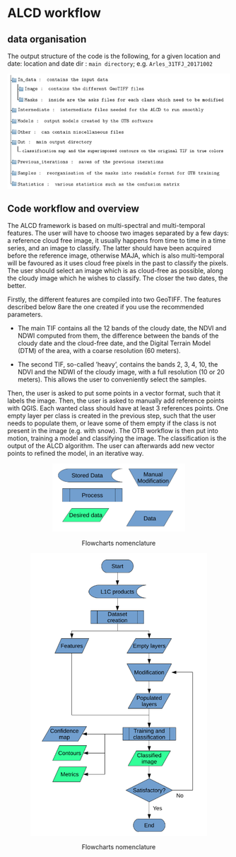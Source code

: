 # ALCD workflow

## data organisation

The output structure of the code is the following, for a given location and date:
location and date dir : ``main directory``; e.g. ``Arles_31TFJ_20171002``

![data_organisation](images/data_organisation.png)

## Code workflow and overview

The ALCD framework is based on multi-spectral and multi-temporal features. The user will
have to choose two images separated by a few days: a reference cloud free image, it usually
happens from time to time in a time series, and an image to classify. The latter should have
been acquired before the reference image, otherwise MAJA, which is also multi-temporal will
be favoured as it uses cloud free pixels in the past to classify the pixels. The user should select
an image which is as cloud-free as possible, along the cloudy image which he wishes to classify.
The closer the two dates, the better.

Firstly, the different features are compiled into two GeoTIFF. The features described below
8are the one created if you use the recommended parameters.

- The main TIF contains all the 12 bands of the cloudy date, the NDVI and NDWI computed
from them, the difference between the bands of the cloudy date and the cloud-free date,
and the Digital Terrain Model (DTM) of the area, with a coarse resolution (60 meters).

- The second TIF, so-called ’heavy’, contains the bands 2, 3, 4, 10, the NDVI and the
NDWI of the cloudy image, with a full resolution (10 or 20 meters). This allows the user
to conveniently select the samples.

Then, the user is asked to put some points in a vector format, such that it labels the image.
Then, the user is asked to manually add reference points with QGIS. Each wanted class
should have at least 3 references points. One empty layer per class is created in the previous
step, such that the user needs to populate them, or leave some of them empty if the class is not
present in the image (e.g. with snow).
The OTB workflow is then put into motion, training a model and classifying the image. The
classification is the output of the ALCD algorithm.
The user can afterwards add new vector points to refined the model, in an iterative way.

<div style="text-align: center;">

  <img src="images/flowcharts_nomenclature.png" alt="flowcharts nomenclature" width="300">

  <p>Flowcharts nomenclature</p>
</div>

<div style="text-align: center;">

  <img src="images/alcd_flowchart.png" alt="flowcharts nomenclature" width="400">

  <p>Flowcharts nomenclature</p>
</div>